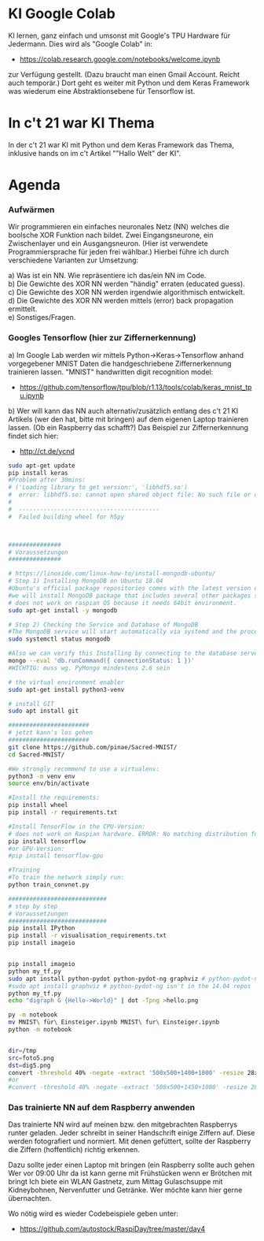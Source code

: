 # KI Google Colab

KI lernen, ganz einfach und umsonst mit Google's TPU
Hardware für Jedermann. Dies wird als "Google Colab" in:<br>
- https://colab.research.google.com/notebooks/welcome.ipynb

zur Verfügung gestellt. (Dazu braucht man einen Gmail Account. Reicht
auch temporär.) Dort geht es weiter mit Python und dem Keras Framework
was wiederum eine Abstraktionsebene für Tensorflow ist.

# In c't 21 war KI  Thema
In der c't 21 war KI mit Python und dem Keras Framework das Thema,
inklusive hands on im c't Artikel ""Hallo Welt" der KI".

# Agenda
### Aufwärmen
Wir programmieren ein einfaches neuronales Netz (NN) welches die
boolsche XOR Funktion nach bildet. Zwei Eingangsneurone, ein
Zwischenlayer und ein Ausgangsneuron. (Hier ist verwendete
Programmiersprache für jeden frei wählbar.) Hierbei führe ich durch
verschiedene Varianten zur Umsetzung:

a) Was ist ein NN. Wie repräsentiere ich das/ein NN im Code.<br>
b) Die Gewichte des XOR NN werden "händig" erraten (educated guess).<br>
c) Die Gewichte des XOR NN werden irgendwie algorithmisch entwickelt.<br>
d) Die Gewichte des XOR NN werden mittels (error) back propagation ermittelt.<br>
e) Sonstiges/Fragen.<br>

### Googles Tensorflow (hier zur Ziffernerkennung)
a) Im Google Lab werden wir mittels Python->Keras->Tensorflow anhand
vorgegebener MNIST Daten die handgeschriebene Ziffernerkennung
trainieren lassen. "MNIST" handwritten digit recognition model:<br>
- https://github.com/tensorflow/tpu/blob/r1.13/tools/colab/keras_mnist_tpu.ipynb

b) Wer will kann das NN auch alternativ/zusätzlich entlang des c't 21 KI
Artikels (wer den hat, bitte mit bringen) auf dem eigenen Laptop
trainieren lassen. (Ob ein Raspberry das schafft?) Das Beispiel zur
Ziffernerkennung findet sich hier:<br>
- http://ct.de/ycnd

```bash
sudo apt-get update
pip install keras
#Problem after 30mins:
# ('Loading library to get version:', 'libhdf5.so')
#  error: libhdf5.so: cannot open shared object file: No such file or directory
#  
#  ----------------------------------------
#  Failed building wheel for h5py



###############
# Voraussetzungen
###############

# https://linoxide.com/linux-how-to/install-mongodb-ubuntu/
# Step 1) Installing MongoDB on Ubuntu 18.04
#Ubuntu's official package repositories comes with the latest version of MongoDB, which means we can install the necessary packages using apt-get.
#we will install MongoDB package that includes several other packages such as mongo-tools, mongodb-clients, mongodb-server and mongodb-server-core.
# does not work on raspian OS because it needs 64bit environment.
sudo apt-get install -y mongodb

# Step 2) Checking the Service and Database of MongoDB
#The MongoDB service will start automatically via systemd and the process listens on port 27017. You can verify its status using the systemctl command as shown below.
sudo systemctl status mongodb

#Also we can verify this Installing by connecting to the database server and executing a diagnostic command.
mongo --eval 'db.runCommand({ connectionStatus: 1 })'
#WICHTIG: muss wg. PyMongo mindestens 2.6 sein

# the virtual environment enabler
sudo apt-get install python3-venv

# install GIT
sudo apt install git

#######################
# jetzt kann's los gehen
#######################
git clone https://github.com/pinae/Sacred-MNIST/
cd Sacred-MNIST/

#We strongly recommend to use a virtualenv:
python3 -m venv env
source env/bin/activate

#Install the requirements:
pip install wheel
pip install -r requirements.txt

#Install TensorFlow in the CPU-Version:
# does not work on Raspian hardware. ERROR: No matching distribution found for tensorflow 
pip install tensorflow
#or GPU-Version:
#pip install tensorflow-gpu

#Training
#To train the network simply run:
python train_convnet.py

############################
# step by step
# Voraussetzungen
############################
pip install IPython
pip install -r visualisation_requirements.txt
pip install imageio


pip install imageio
python my_tf.py
sudo apt install python-pydot python-pydot-ng graphviz # python-pydot-ng isn't in the 14.04 repos
#sudo apt install graphviz # python-pydot-ng isn't in the 14.04 repos
python my_tf.py
echo "digraph G {Hello->World}" | dot -Tpng >hello.png 

py -m notebook
mv MNIST\ für\ Einsteiger.ipynb MNIST\ fur\ Einsteiger.ipynb 
python -m notebook


dir=/tmp
src=foto5.png
dst=dig5.png
convert -threshold 40% -negate -extract '500x500+1400+1000' -resize 28x28 $dir/$src $dir/$dst
#or
#convert -threshold 40% -negate -extract '500x500+1450+1000' -resize 28x28 $dir/$src $dir/$dst

```

### Das trainierte NN auf dem Raspberry anwenden
Das trainierte NN wird auf meinen bzw. den mitgebrachten Raspberrys
runter geladen. Jeder schreibt in seiner Handschrift einige Ziffern auf.
Diese werden fotografiert und normiert. Mit denen gefüttert, sollte der
Raspberry die Ziffern (hoffentlich) richtig erkennen.

Dazu sollte jeder einen Laptop mit bringen (ein Raspberry sollte auch
gehen  Wer vor 09:00 Uhr da ist kann gerne mit Frühstücken wenn er
Brötchen mit bringt  Ich biete ein WLAN Gastnetz, zum Mittag
Gulaschsuppe mit Kidneybohnen, Nervenfutter und Getränke. Wer möchte
kann hier gerne übernachten.

Wo nötig wird es wieder Codebeispiele geben unter:<br>
- https://github.com/autostock/RaspiDay/tree/master/day4
